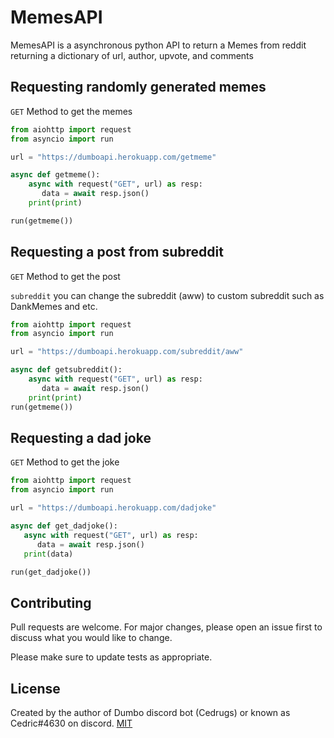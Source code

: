 # MemesAPI

MemesAPI is a asynchronous python API to return a Memes from reddit returning a dictionary of url, author, upvote, and comments


## Requesting randomly generated memes

`GET` Method to get the memes

```python
from aiohttp import request
from asyncio import run

url = "https://dumboapi.herokuapp.com/getmeme"

async def getmeme():
    async with request("GET", url) as resp:
       data = await resp.json()
    print(print)

run(getmeme())
```

## Requesting a post from subreddit
`GET` Method to get the post

`subreddit` you can change the subreddit (aww) to custom subreddit such as DankMemes and etc.
```python
from aiohttp import request
from asyncio import run

url = "https://dumboapi.herokuapp.com/subreddit/aww"

async def getsubreddit():
    async with request("GET", url) as resp:
       data = await resp.json()
    print(print)
run(getmeme())
```
## Requesting a dad joke
`GET` Method to get the joke
```python
from aiohttp import request
from asyncio import run

url = "https://dumboapi.herokuapp.com/dadjoke"

async def get_dadjoke():
   async with request("GET", url) as resp:
      data = await resp.json()
   print(data)

run(get_dadjoke())
```

## Contributing
Pull requests are welcome. For major changes, please open an issue first to discuss what you would like to change.

Please make sure to update tests as appropriate.

## License
Created by the author of Dumbo discord bot (Cedrugs) or known as Cedric#4630 on discord.
[MIT](https://choosealicense.com/licenses/mit/)
